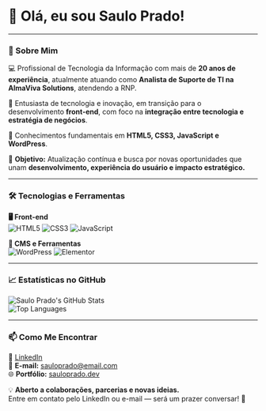 # 👋 Olá, eu sou Saulo Prado!

---

### 🚀 Sobre Mim

💻 Profissional de Tecnologia da Informação com mais de **20 anos de experiência**, atualmente atuando como **Analista de Suporte de TI na AlmaViva Solutions**, atendendo a RNP. 

🔎 Entusiasta de tecnologia e inovação, em transição para o desenvolvimento **front-end**, com foco na **integração entre tecnologia e estratégia de negócios**.  

📖 Conhecimentos fundamentais em **HTML5, CSS3, JavaScript e WordPress**.  

🎯 **Objetivo:** Atualização contínua e busca por novas oportunidades que unam **desenvolvimento, experiência do usuário e impacto estratégico.**

---

### 🛠️ Tecnologias e Ferramentas

**🖥️ Front-end**  
![HTML5](https://img.shields.io/badge/HTML5-E34F26?style=for-the-badge&logo=html5&logoColor=white)
![CSS3](https://img.shields.io/badge/CSS3-1572B6?style=for-the-badge&logo=css3&logoColor=white)
![JavaScript](https://img.shields.io/badge/JavaScript-F7DF1E?style=for-the-badge&logo=javascript&logoColor=black)

**🔧 CMS e Ferramentas**  
![WordPress](https://img.shields.io/badge/WordPress-21759B?style=for-the-badge&logo=wordpress&logoColor=white)
![Elementor](https://img.shields.io/badge/Elementor-9146FF?style=for-the-badge&logo=elementor&logoColor=white)

---

### 📈 Estatísticas no GitHub

![Saulo Prado's GitHub Stats](https://github-readme-stats.vercel.app/api?username=sauloprado&show_icons=true&theme=tokyonight)  
![Top Languages](https://github-readme-stats.vercel.app/api/top-langs/?username=sauloprado&layout=compact&theme=tokyonight)

---

### 📫 Como Me Encontrar

🔗 [LinkedIn](https://www.linkedin.com/in/sauloprado)  
📧 **E-mail:** sauloprado@email.com  
🌐 **Portfólio:** [sauloprado.dev](https://seusite.com)  

💡 **Aberto a colaborações, parcerias e novas ideias.**  
Entre em contato pelo LinkedIn ou e-mail — será um prazer conversar! 🚀
